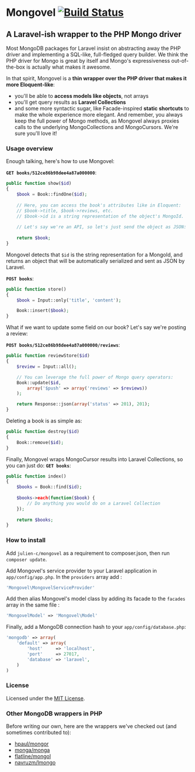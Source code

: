 # Mongovel [![Build Status](https://secure.travis-ci.org/julien-c/mongovel.png)](http://travis-ci.org/julien-c/mongovel)
## A Laravel-ish wrapper to the PHP Mongo driver

Most MongoDB packages for Laravel insist on abstracting away the PHP driver and implementing a SQL-like, full-fledged query builder. We think the PHP driver for Mongo is great by itself and Mongo's expressiveness out-of-the-box is actually what makes it awesome.

In that spirit, Mongovel is a **thin wrapper over the PHP driver that makes it more Eloquent-like**: 
* you'll be able to **access models like objects**, not arrays
* you'll get query results as **Laravel Collections**
* and some more syntactic sugar, like Facade-inspired **static shortcuts** to make the whole experience more elegant. And remember, you always keep the full power of Mongo methods, as Mongovel always proxies calls to the underlying MongoCollections and MongoCursors. We're sure you'll love it!

### Usage overview

Enough talking, here's how to use Mongovel:

**`GET books/512ce86b98dee4a87a000000`**:

```php
public function show($id)
{
	$book = Book::findOne($id);
	
	// Here, you can access the book's attributes like in Eloquent:
	// $book->title, $book->reviews, etc.
	// $book->id is a string representation of the object's MongoId.
	
	// Let's say we're an API, so let's just send the object as JSON:
	
	return $book;
}
```

Mongovel detects that `$id` is the string representation for a MongoId, and returns an object that will be automatically serialized and sent as JSON by Laravel.

**`POST books`**:

```php
public function store()
{
	$book = Input::only('title', 'content');

	Book::insert($book);
}
```

What if we want to update some field on our book? Let's say we're posting a review:

**`POST books/512ce86b98dee4a87a000000/reviews`**:

```php
public function reviewStore($id)
{
	$review = Input::all();

	// You can leverage the full power of Mongo query operators:
	Book::update($id,
		array('$push' => array('reviews' => $reviews))
	);

	return Response::json(array('status' => 201), 201);
}
```

Deleting a book is as simple as:
```php
public function destroy($id)
{
	Book::remove($id);
}
```

Finally, Mongovel wraps MongoCursor results into Laravel Collections, so you can just do:
**`GET books`**:

```php
public function index()
{
	$books = Book::find($id);
	
	$books->each(function($book) {
		// Do anything you would do on a Laravel Collection
	});
	
	return $books;
}
```

### How to install

Add `julien-c/mongovel` as a requirement to composer.json, then run `composer update`.

Add Mongovel's service provider to your Laravel application in `app/config/app.php`. In the `providers` array add :
```php
'Mongovel\MongovelServiceProvider'
```
Add then alias Mongovel's model class by adding its facade to the `facades` array in the same file :
```php
'MongovelModel' => 'Mongovel\Model'
```
Finally, add a MongoDB connection hash to your `app/config/database.php`:

```php
'mongodb' => array(
	'default' => array(
		'host'     => 'localhost',
		'port'     => 27017,
		'database' => 'laravel',
	)
)
```

### License

Licensed under the [MIT License](http://cheeaun.mit-license.org/).

### Other MongoDB wrappers in PHP

Before writing our own, here are the wrappers we've checked out (and sometimes contributed to):
* [hpaul/mongor](https://github.com/hpaul/mongor)
* [monga/monga](https://github.com/FrenkyNet/Monga)
* [flatline/mongol](https://github.com/xFlatlinex/laravel-mongol)
* [navruzm/lmongo](https://github.com/navruzm/lmongo)